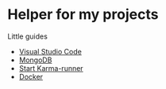 # Helper for my projects

Little guides

* [Visual Studio Code](https://github.com/RaymondProduction/helper/blob/master/manuals/vsc.md)
* [MongoDB](https://github.com/RaymondProduction/helper/blob/master/manuals/mongodb.md)
* [Start Karma-runner](https://github.com/RaymondProduction/helper/blob/master/karma/README.md)
* [Docker](https://github.com/RaymondProduction/helper/blob/master/manuals/docker.md)